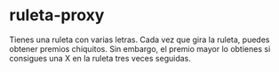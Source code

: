 # ruleta-proxy

Tienes una ruleta con varias letras. Cada vez que gira la ruleta, puedes obtener premios chiquitos. Sin embargo, el premio mayor lo obtienes si consigues una X en la ruleta tres veces seguidas.
